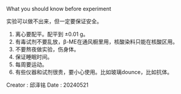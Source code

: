 What you should know before experiment

实验可以做不出来，但一定要保证安全。
1. 离心要配平。配平到 ±0.01 g。
2. 有毒试剂不要乱放，β-ME在通风橱里用，核酸染料只能在核酸区用。
3. 不要熬夜做实验，伤身体。
4. 保证睡眠时间。
5. 每周要运动。
6. 有些仪器和试剂很贵，要小心使用。比如玻璃dounce，比如抗体。

Creator : 邱泽铭
Date : 20240521
